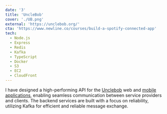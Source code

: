 ```yaml
---
date: '3'
title: 'UncleBob'
cover: './UB.png'
external: 'https://unclebob.org/'
cta: 'https://www.newline.co/courses/build-a-spotify-connected-app'
tech:
  - Node.js
  - Express
  - Redis
  - Kafka
  - TypeScript
  - Docker
  - S3
  - EC2
  - CloudFront
---
```


I have designed a high-performing API for the [Unclebob]('https://console.unclebob.org/') web and [mobile applications](https://play.google.com/store/apps/details?id=com.unclebob&hl=en&gl=US), enabling seamless communication between service providers and clients. The backend services are built with a focus on reliability, utilizing Kafka for efficient and reliable message exchange.
